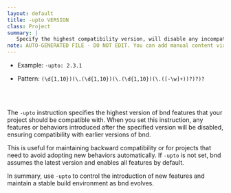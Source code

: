 ```yaml
---
layout: default
title: -upto VERSION
class: Project
summary: |
   Specify the highest compatibility version, will disable any incompatible features added after this version.
note: AUTO-GENERATED FILE - DO NOT EDIT. You can add manual content via same filename in ext folder. 
---
```


- Example: `-upto: 2.3.1`

- Pattern: `(\d{1,10})(\.(\d{1,10})(\.(\d{1,10})(\.([-\w]+))?)?)?`

<!-- Manual content from: ext/upto.md --><br /><br />

The `-upto` instruction specifies the highest version of bnd features that your project should be compatible with. When you set this instruction, any features or behaviors introduced after the specified version will be disabled, ensuring compatibility with earlier versions of bnd.

This is useful for maintaining backward compatibility or for projects that need to avoid adopting new behaviors automatically. If `-upto` is not set, bnd assumes the latest version and enables all features by default.

In summary, use `-upto` to control the introduction of new features and maintain a stable build environment as bnd evolves.
